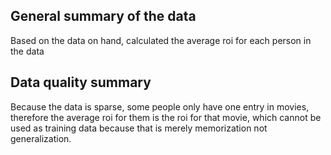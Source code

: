 ## General summary of the data
Based on the data on hand, calculated the average roi for each person in the data
## Data quality summary
Because the data is sparse, some people only have one entry in movies, therefore the average roi for them is the roi for that movie, which cannot be used as training data because that is merely memorization not generalization.
